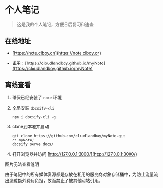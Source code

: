 # 个人笔记

> 这是我的个人笔记，方便日后复习和速查



## 在线地址

- [https://note.clboy.cn](https://note.clboy.cn)

- 备用：[https://cloudlandboy.github.io/myNote](https://cloudlandboy.github.io/myNote)



## 离线查看

1. 确保已经安装了 `node` 环境

2. 全局安装 `docsify-cli`

   ```shell
   npm i docsify-cli -g
   ```

3. clone到本地并启动

   ```shell
   git clone https://github.com/cloudlandboy/myNote.git
   cd myNote/
   docsify serve docs/
   ```

4. 打开浏览器并访问 [http://127.0.0.1:3000/](http://127.0.0.1:3000/)

   

图片无法查看说明

由于笔记中的所有媒体资源都是存放在租用的服务商对象存储桶中，为防止流量流出造成额外费用负担，故而禁止了被其他网站引用。

